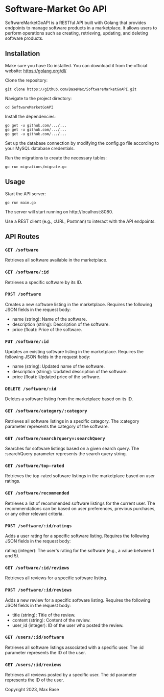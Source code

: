 # Software-Market Go API

SoftwareMarketGoAPI is a RESTful API built with Golang that provides endpoints to manage software products in a marketplace. It allows users to perform operations such as creating, retrieving, updating, and deleting software products.

## Installation

Make sure you have Go installed. You can download it from the official website: https://golang.org/dl/

Clone the repository:

```shell
git clone https://github.com/BaseMax/SoftwareMarketGoAPI.git
```

Navigate to the project directory:

```shell
cd SoftwareMarketGoAPI
```

Install the dependencies:

```shell
go get -u github.com/.../...
go get -u github.com/.../...
go get -u github.com/.../...
```

Set up the database connection by modifying the config.go file according to your MySQL database credentials.

Run the migrations to create the necessary tables:

```shell
go run migrations/migrate.go
```

## Usage

Start the API server:

```shell
go run main.go
```

The server will start running on http://localhost:8080.

Use a REST client (e.g., cURL, Postman) to interact with the API endpoints.

## API Routes

### `GET /software`

Retrieves all software available in the marketplace.

### `GET /software/:id`

Retrieves a specific software by its ID.

### `POST /software`

Creates a new software listing in the marketplace. Requires the following JSON fields in the request body:

  - name (string): Name of the software.
  - description (string): Description of the software.
  - price (float): Price of the software.

### `PUT /software/:id`

Updates an existing software listing in the marketplace. Requires the following JSON fields in the request body:

  - name (string): Updated name of the software.
  - description (string): Updated description of the software.
  - price (float): Updated price of the software.

### `DELETE /software/:id`

Deletes a software listing from the marketplace based on its ID.

### `GET /software/category/:category`

Retrieves all software listings in a specific category. The :category parameter represents the category of the software.

### `GET /software/search?query=:searchQuery`

Searches for software listings based on a given search query. The :searchQuery parameter represents the search query string.

### `GET /software/top-rated`

Retrieves the top-rated software listings in the marketplace based on user ratings.

### `GET /software/recommended`

Retrieves a list of recommended software listings for the current user. The recommendations can be based on user preferences, previous purchases, or any other relevant criteria.

### `POST /software/:id/ratings`

Adds a user rating for a specific software listing. Requires the following JSON fields in the request body:

rating (integer): The user's rating for the software (e.g., a value between 1 and 5).

### `GET /software/:id/reviews`

Retrieves all reviews for a specific software listing.

### `POST /software/:id/reviews`

Adds a new review for a specific software listing. Requires the following JSON fields in the request body:

  - title (string): Title of the review.
  - content (string): Content of the review.
  - user_id (integer): ID of the user who posted the review.

### `GET /users/:id/software`

Retrieves all software listings associated with a specific user. The :id parameter represents the ID of the user.

### `GET /users/:id/reviews`

Retrieves all reviews posted by a specific user. The :id parameter represents the ID of the user.

Copyright 2023, Max Base
